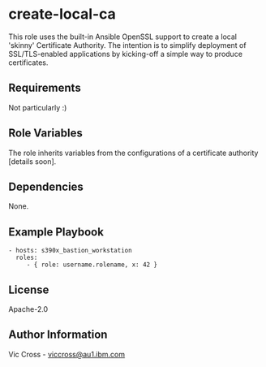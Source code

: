 create-local-ca
===============

This role uses the built-in Ansible OpenSSL support to create a local 'skinny' Certificate Authority.  The intention is to simplify deployment of SSL/TLS-enabled applications by kicking-off a simple way to produce certificates.

Requirements
------------

Not particularly :)

Role Variables
--------------

The role inherits variables from the configurations of a certificate authority [details soon].

Dependencies
------------

None.

Example Playbook
----------------

    - hosts: s390x_bastion_workstation
      roles:
         - { role: username.rolename, x: 42 }

License
-------

Apache-2.0

Author Information
------------------

Vic Cross - viccross@au1.ibm.com
